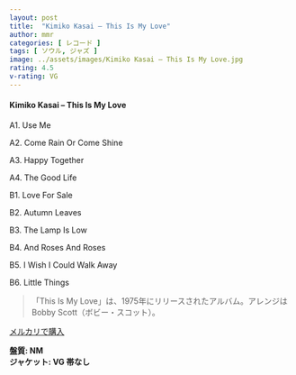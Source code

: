```yaml
---
layout: post
title:  "Kimiko Kasai – This Is My Love"
author: mmr
categories: [ レコード ]
tags: [ ソウル, ジャズ ]
image: ../assets/images/Kimiko Kasai – This Is My Love.jpg
rating: 4.5
v-rating: VG
---
```


#### Kimiko Kasai – This Is My Love

A1. Use Me

A2. Come Rain Or Come Shine

A3. Happy Together

A4. The Good Life

B1. Love For Sale

B2. Autumn Leaves

B3. The Lamp Is Low

B4. And Roses And Roses

B5. I Wish I Could Walk Away

B6. Little Things

> 「This Is My Love」は、1975年にリリースされたアルバム。アレンジはBobby Scott（ボビー・スコット）。

[メルカリで購入](https://jp.mercari.com/item/m94581673647)

<div class="mt-4 mb-4 d-flex align-items-center">
<strong class="mr-1">盤質: NM</strong>
</div>
<div class="mt-4 mb-4 d-flex align-items-center">
<strong class="mr-1">ジャケット: VG 帯なし</strong>
</div>

